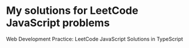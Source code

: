 # My solutions for LeetCode JavaScript problems
Web Development Practice: LeetCode JavaScript Solutions in TypeScript
